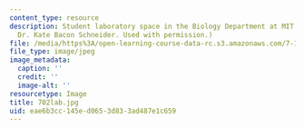 ```yaml
---
content_type: resource
description: Student laboratory space in the Biology Department at MIT. (Photo by
  Dr. Kate Bacon Schneider. Used with permission.)
file: /media/https%3A/open-learning-course-data-rc.s3.amazonaws.com/7-18-topics-in-experimental-biology-fall-2005/eae6b3cc145ed0653d833ad487e1c659_702lab.jpg
file_type: image/jpeg
image_metadata:
  caption: ''
  credit: ''
  image-alt: ''
resourcetype: Image
title: 702lab.jpg
uid: eae6b3cc-145e-d065-3d83-3ad487e1c659
---
```

